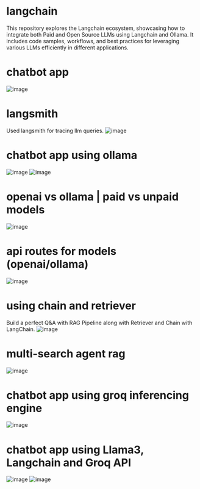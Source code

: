 # langchain
This repository explores the Langchain ecosystem, showcasing how to integrate both Paid and Open Source LLMs using Langchain and Ollama. It includes code samples, workflows, and best practices for leveraging various LLMs efficiently in different applications.

# chatbot app
![image](https://github.com/user-attachments/assets/341deab6-1c63-4722-9eac-a5bfe351ee64)

# langsmith 
Used langsmith for tracing llm queries.
![image](https://github.com/user-attachments/assets/eb94709c-0217-4b9f-824c-b08e083cbd52)

# chatbot app using ollama
![image](https://github.com/user-attachments/assets/a5b19449-5f84-4175-a112-f5925d329869)
![image](https://github.com/user-attachments/assets/73e8b2b1-4718-4f7f-af6d-11cbf5195356)

# openai vs ollama | paid vs unpaid models
![image](https://github.com/user-attachments/assets/5af632ce-36ac-46fe-88aa-9e9594071691)

# api routes for models (openai/ollama)
![image](https://github.com/user-attachments/assets/3e1c0208-279b-4db8-993e-000406e20be3)

# using chain and retriever
Build a perfect Q&A with RAG Pipeline along with Retriever and Chain with LangChain.
![image](https://github.com/user-attachments/assets/12e3b76b-71ac-4a7d-a7c1-343b5d30bf7e)

# multi-search agent rag
![image](https://github.com/user-attachments/assets/7186fcd5-dd06-426f-ab4a-2bc7f5f5cad9)

# chatbot app using groq inferencing engine
![image](https://github.com/user-attachments/assets/cdf3a9cc-061a-42c6-8c3f-0179366b98dd)

# chatbot app using Llama3, Langchain and Groq API
![image](https://github.com/user-attachments/assets/9dd6f4a6-b24b-45e1-9bde-cf05fde7481c)
![image](https://github.com/user-attachments/assets/5c4569fc-0754-48c4-8f20-7983be0b4ac4)

